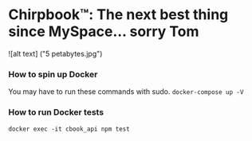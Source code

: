 # Chirpbook™: The next best thing since MySpace... sorry Tom

![alt text] ("5 petabytes.jpg")

### How to spin up Docker
You may have to run these commands with sudo.
`docker-compose up -V`

### How to run Docker tests
`docker exec -it cbook_api npm test`